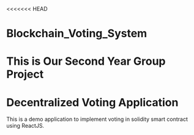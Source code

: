 <<<<<<< HEAD
# Blockchain_Voting_System
This is Our Second Year Group Project
=======
# Decentralized Voting Application

This is a demo application to implement voting in solidity smart contract using ReactJS. 




